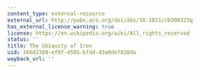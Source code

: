 ```yaml
---
content_type: external-resource
external_url: http://pubs.acs.org/doi/abs/10.1021/cb300323q
has_external_license_warning: true
license: https://en.wikipedia.org/wiki/All_rights_reserved
status: ''
title: The Ubiquity of Iron
uid: 166d2389-ef0f-4595-bfdd-43a0de7038da
wayback_url: ''
---
```

